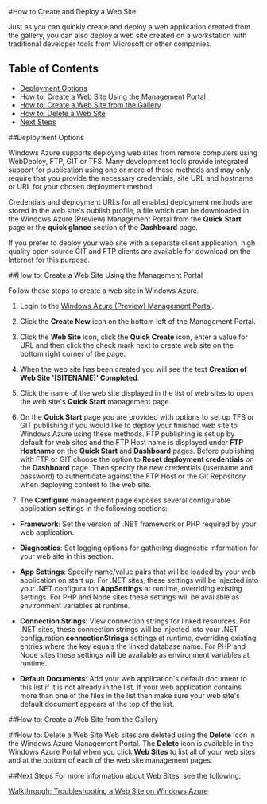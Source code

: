 <properties linkid="manage-services-how-to-create-websites" urlDisplayName="How to create" pageTitle="How to create web sites - Windows Azure service management" metaKeywords="Azure creating web site, Azure deleting web site" metaDescription="Learn how to create a web site using the Windows Azure Management Portal." metaCanonical="" disqusComments="1" umbracoNaviHide="0" />



#How to Create and Deploy a Web Site

<div chunk="../../Shared/Chunks/disclaimer.md" />

Just as you can quickly create and deploy a web application created from the gallery, you can also deploy a web site created on a workstation with traditional developer tools from Microsoft or other companies. 


## Table of Contents ##

- [Deployment Options](#deployoptions)
- [How to: Create a Web Site Using the Management Portal](#createawebsiteportal)
- [How to: Create a Web Site from the Gallery](#howtocreatefromgallery)
- [How to: Delete a Web Site](#deleteawebsite)
- [Next Steps](#nextsteps)


##<a name="deployoptions"></a>Deployment Options

Windows Azure supports deploying web sites from remote computers using WebDeploy, FTP, GIT or TFS. Many development tools provide integrated support for publication using one or more of these methods and may only require that you provide the necessary credentials, site URL and hostname or URL for your chosen deployment method. 

Credentials and deployment URLs for all enabled deployment methods are stored in the web site's publish profile, a file which can be downloaded in the Windows Azure (Preview) Management Portal from the **Quick Start** page or the **quick glance** section of the **Dashboard** page. 

If you prefer to deploy your web site with a separate client application, high quality open source GIT and FTP clients are available for download on the Internet for this purpose.

##<a name="createawebsiteportal"></a>How to: Create a Web Site Using the Management Portal

Follow these steps to create a web site in Windows Azure.
	
1. Login to the [Windows Azure (Preview) Management Portal](http://manage.windowsazure.com/).

2. Click the **Create New** icon on the bottom left of the Management Portal.

3. Click the **Web Site** icon, click the **Quick Create** icon, enter a value for URL and then click the check mark next to create web site on the bottom right corner of the page.

4. When the web site has been created you will see the text **Creation of Web Site '[SITENAME]'  Completed**.

5. Click the name of the web site displayed in the list of web sites to open the web site's **Quick Start** management page.

6. On the **Quick Start** page you are provided with options to set up TFS or GIT publishing if you would like to deploy your finished web site to Windows Azure using these methods. FTP publishing is set up by default for web sites and the FTP Host name is displayed under **FTP Hostname** on the **Quick Start** and **Dashboard** pages. Before publishing with FTP or GIT choose the option to **Reset deployment credentials** on the **Dashboard** page. Then specify the new credentials (username and password) to authenticate against the FTP Host or the Git Repository when deploying content to the web site.

7. The **Configure** management page exposes several configurable application settings in the following sections:

 - **Framework**: Set the version of .NET framework or PHP required by your web application.

 - **Diagnostics**: Set logging options for gathering diagnostic information for your web site in this section.

 - **App Settings**: Specify name/value pairs that will be loaded by your web application on start up. For .NET sites, these settings will be injected into your .NET configuration **AppSettings** at runtime, overriding existing settings. For PHP and Node sites these settings will be available as environment variables at runtime.

 - **Connection Strings**: View connection strings for linked resources. For .NET sites, these connection strings will be injected into your .NET configuration **connectionStrings** settings at runtime, overriding existing entries where the key equals the linked database name. For PHP and Node sites these settings will be available as environment variables at runtime.

 - **Default Documents**: Add your web application's default document to this list if it is not already in the list. If your web application contains more than one of the files in the list then make sure your web site's default document appears at the top of the list.



##<a name="howtocreatefromgallery"></a>How to: Create a Web Site from the Gallery

<div chunk="../../../Shared/Chunks/website-from-gallery.md" />

##<a name="deleteawebsite"></a>How to: Delete a Web Site
Web sites are deleted using the **Delete** icon in the Windows Azure Management Portal. The **Delete** icon is available in the Windows Azure Portal when you click **Web Sites** to list all of your web sites and at the bottom of each of the web site management pages.

##<a name="nextsteps"></a>Next Steps
For more information about Web Sites, see the following:

[Walkthrough: Troubleshooting a Web Site on Windows Azure](http://go.microsoft.com/fwlink/?LinkId=251824)



[vs2010]:http://go.microsoft.com/fwlink/?LinkId=225683
[msexpressionstudio]:http://go.microsoft.com/fwlink/?LinkID=205116
[mswebmatrix]:http://go.microsoft.com/fwlink/?LinkID=226244
[getgit]:http://go.microsoft.com/fwlink/?LinkId=252533
[azuresdk]:http://go.microsoft.com/fwlink/?LinkId=246928
[gitref]:http://go.microsoft.com/fwlink/?LinkId=246651
[howtoconfiganddownloadlogs]:http://go.microsoft.com/fwlink/?LinkId=252031
[sqldbs]:http://go.microsoft.com/fwlink/?LinkId=246930
[fzilla]:http://go.microsoft.com/fwlink/?LinkId=247914
[configvmsizes]:http://go.microsoft.com/fwlink/?LinkID=236449
[webmatrix]:http://go.microsoft.com/fwlink/?LinkId=226244
